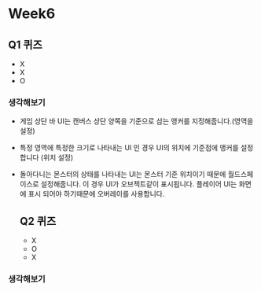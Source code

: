 # Week6

 ## Q1 퀴즈

- X
- X
- O

### 생각해보기

- 게임 상단 바 UI는 캔버스 상단 양쪽을 기준으로 삼는 앵커를 지정해줍니다.(영역을 설정)
- 특정 영역에 특정한 크기로 나타내는 UI 인 경우 UI의 위치에 기준점에 앵커를 설정합니다 (위치 설정)
- 돌아다니는 몬스터의 상태를 나타내는 UI는 몬스터 기준 위치이기 때문에 월드스페이스로 설정해줍니다. 이 경우 UI가 오브젝트같이 표시됩니다.
  플레이어 UI는 화면에 표시 되어야 하기때문에 오버레이를 사용합니다.

  ## Q2 퀴즈

  - X
  - O
  - X
 
 ### 생각해보기
